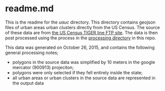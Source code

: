 readme.md
=========

This is the readme for the _uauc_ directory.  This directory contains geojson files of urban areas urban clusters directly from the US Census.  The source of these data are from [the US Census TIGER line FTP site](ftp://ftp2.census.gov/geo/tiger/TIGER2015/UAC/).  The data is then post processed using the process in the [processing directory](./processing) in this repo.  

This data was generated on October 26, 2015, and contains the following general processing notes;

- polygons in the source data was simplified by 10 meters in the google mercator (900913) projeciton;
- polygons were only selected if they fell entirely inside the state;
- all urban areas or urban clusters in the source data are represented in the output data


 

 

